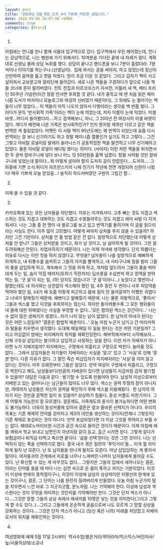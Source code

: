 ```yaml
---
layout: post
title: "2018년_5월_8일_오후_4시_7분에_저장한_글입니다."
date: 2018-05-08 16:07:00 +0900
comments: true 
categories: [diary] 
---
```

1.
아침에는 언니를 만나 함께 서울대 입구역으로 갔다. 입구역에서 우린 헤어졌는데, 언니는 강남역으로, 나는 병원에 가기 위해서다. 10여분을 기다린 끝에 내 차례가 왔다. 계획대로 선생님 몰래 상담 녹취를 했다. 상담이 끝나고 핸드폰을 보니 7분이 흘렀더라. 7분씩이나 이야기를 하는구나.(선생님이). 
집에 와서는 글을 써야지, 하고 앉았는데 정신이 산만하여 음악을 틀고 향을 피웠다. 방이 조금 더운 것 같았다. 그리고 갑자기 책이 사고 싶어져서 교보문고와 알라딘에 들어갔다. 새로 나온 책들을 구경하다가 앞으로 나올 책들 코너에 혼이 팔려버렸다. 칸트 전집과 타르코프스키 자서전, 키틀러 새 책, 베티 프리단 50주년 기념판(이건 정말 안사면 후회할 것 같다. 내가 중학교 때 맨 처음 읽은 페미니즘 도서가 버자이너 모놀로그와 여성의 신비였기 때문이다), 그 외에도 눈 돌아가는 책들이 너무 많았다... 이 책들이 아직 나오지 않아서 다행이라는 생각을 백 번쯤 했다. 그러다가 문득 '반사회적 가족'이라는 책이 눈에 띄었는데, 저자 이름이 눈에 익었다. 미셀 바렛...어디서 들어봤더라....하고 검색해보니, 아니, 그 200년 전 여성사의 미셀 바렛이었다. 게다가 예전에 나온 가족은 반사회적인가? 인지 뭔지랑 제목만 다르고 같은 책을 번역한 게 틀림없었다. 어쨋든 이 사람 책이 90년도에는 꽤 번역이 되었는데 요즘 다시 번역되는 걸 보니 신기하기도 하고 정말 페미니즘 열풍인가 싶기도 하고 그렇다... 그건 그렇고 아비탈 로넬이랑 발레리 솔라나스가 공동작업한 책을 발견하고 너무 신기해하고 있었다. 물론 아비탈 로넬이 에디팅 했다는 의미다. (사야지) 이런 저런 책들을 뒤지면서 한 두 권씩 장바구니에 넣다 보니 어느 덧 50만원을 훌쩍 넘겼다. 정말 사야될 것만 장바구니에 넣었는데 말이다...뭐 어떻게 살아야 할지 도저히 감이 안잡힌다....도저히....
그 와중에 기쁜 소식:뤼디거 자프란스키의 니체 전기가 작년에 전면 개정되어 신판이 나왔다! 매우 기쁘게 오늘 받았음...! 솔직히 하드커버였던 구판이 그립긴 함...

2.
이제 쓸 수 있을 것 같다.

3.
카카오톡에 있는 모든 남자들을 차단했다. 이유는 지겨워서다. 고추 빠는 것도 지겹고 섹스하는 것도 지겹고 대화하는 것도 지겹고 수발들어주는 것도 지겹고 애미 씨발 다 지겨워서다. 나는 그들 중 한 명이 내 블로그를 보고 있고 번역기를 돌려가며 이 글을 읽으리라는 사실도 안다. 아주 많이 고민했다. 어떻게 써야지 상처를 주지 않을 수 있을까? 하지만 그건 기만이다. 상처를 안 줄 방법 같은 건 없다. 일방적으로 차단했는데 어떻게 상처를 안 받나? 그들은 상처받을 것이고, 화가 날 것이고, 날 싫어하게 될 것이다. 그런 걸 두려워해선 안된다. 자업자득이기 때문이다.
나는 어제 저녁에 생각했다. 단지 외롭다는 이유로 다시는 이런 짓을 하지 않겠다고. 무엇을? 남자들이 나를 일방적으로 예뻐하게 하게하고, 내 뒤통수를 움켜쥐고 그들의 자지를 빨게하고, 내 사타구니에 침을 발라 그들의 좆을 삽입하게 하고, 계속해서 그 짓을 하게 하고, 개처럼 엎드려서 그들이 좆을 박아대게 두는 일, 숨이 막힐 때까지(토하기 직전까지) 딥쓰롯을 수십번씩 하고 정액을 받아먹는 일, '굿 걸'이 되는 일, (하! 당치도 않습니다! '굿 걸'이라니...) 늦었다고 몇번이나 말했는데도 내 의사와는 상관없이 섹스해야 했던 일, 4주 동안 두 번이나 사후 피임약을 먹어야 했던 일, (내가 왜 요즘 이렇게 피곤하고 몸에 힘이 안 들어갈까?) 어쨌든 귀엽다고 너네가 말해줬기 때문에. 예쁘다고 말해줬기 때문에. 나는 물론 자발적으로, '좋아서' 그들과 섹스를 했고 이것을 후회하지는 않는다. 하지만 돌이켜볼수록 그 모든 행위들이 내 몸에 대한 위해였다는 사실을 부정할 수 없다...'모든 합의된 섹스는 강간이다...' 나는 수 없이 많은 생채기가 생겼다...피가 나지 않는 날이 없었다.
한 남자의 아내가 된다는 것은 어떤 느낌일까? '결혼은 합법적 매춘이다...' 오늘 아침 누군가 남기고 간 머리카락과 털들을 치우면서 생각했다. 도대체 매일매일 이 일을 한다는 것은 어떤 기분일까? 그리고 어김없이 밤에는 피지배자의 위치를 재확인당한다. 해부학에서부터 시작해보자...신체 구조상 삽입자는 발기하고 삽입하고 사정하는 일을 한다. 이런 자가 지배자가 아니라면 누가 지배자일까? 피지배자는, 구멍에서 피흘리고 구멍으로 박힌다. 놀라울 것도 없다... 그래서 삽입자들은 자기들이 지배자라는 사실을 '알고' 있고 그 '사실'로 인해 '흥분'한다. 다른 이유가 없다. 그 말인 즉슨 피삽입자가 피지배자라는 '사실'을 이미 알고 있다는 것이다. 아주 오래전부터 그들은 알았다. 만약 여성이 구멍에서 피흘리고, 구멍으로 박힌다고 해도, 남성들보다/만큼의 지배권이 있다면 남성들이 지금처럼 감히 발기할 수 있을까? 대답은 다음과 같다 : 발기할 수 있도록 만들어야 한다. 남성적 이상으로부터 지배받고 있는 걸어다니는 남근들이 많아도 너무 많다. 섹스는 권력 투쟁의 장이 아니지만, 여태까지 남성들은 자신의 권력을 확인하기 위해 섹스를 이용해왔다. 
한 남자의 여자가 되는 것만큼 끔찍한 일이 또 있을까? 상상하기 힘들다. 동성 커플도 마찬가지다. 그게 어떻게 가능한지 잘 모르겠다. 결혼제도, 가족제도의 종식이 불가능하다면 어떤 변화도 불가능하다. 더욱이 동성커플에 있어서 결혼은 결코 올바른 선택지가 아니다. 우리의 목표는 기존 체제의 언어를 걷어차고 제3의 대안을 생산하는 것이지(언제나 그렇듯이) 기존 체제로 포섭되는 것이 아니다. 만약 포섭되었다면 더 이상 그것을 퀴어라고 부를 수는 없다. 헤테로노마티브한 시간과 공간 속으로 들어간 것이기 때문이다. 이제 아침에 애들 깨워서 학교 보내고 남편인지 아낸지랑 같이 등교, 출근 시키면 된다. 그렇게 살다가 보험금이나 퇴직금 타먹고 죽으면 끝이다. '삶을 선택'한다는 것은 그런 것이다. 나는 선택하지 않는 쪽을 선택하기로 했다.
결국 내가 겪은 일련의 '푸닥거리'들... 이게 뭘 의미하게 될지 난 모른다. 난 또 남자들을 만나게 될지도 모른다. 마냥 삽입당하는 게 좋아서 말이다. 여자들과의 관계에서 피로를 너무나 느껴버린 나머지 남자들에게 돌아갈 수도 있다. 난 확신할 수 있는 게 아무것도 없다... 그렇지만 그들의 입에서 새어나오는 결혼,이라는 단어를 들을 때 마다 나는 심연 속으로 온 몸이 푹하고 꺼지는 기분이었다. 이것이 이성애 연애의 종착점이구나, 이것이 이성애 남성의 상상력이란 지평선의 한계에 있는 것이구나, 결혼, 그 단어는 나를 완전히 질려버리게 만들었다. 오늘 아침 누군가의 털을 치우면서 느낀 바로 그 지긋지긋함, 분노처럼. 나는 기억해야 한다. 이성애 남성과 섹스한다는 것이 무엇을 의미하는 것인지를 기억해야만 한다. 그것은 단지 섹스가 아니다....그것은 망할 그들의 상상 속에서 애새끼를 10명은 낳는 것을 의미한다(그리고 그렇게 할 수도 있다..)...그리고 그들에게 온순하게 굴음으로써 나도 모르게 그 망할 상상을 강화하는 것이다....그것은 단지 섹스가 아니고 (당신 혹은 나의) 미래를 저당잡고 지배자로서의 위치를 재확인하는 것이다. 

4.
여성영화제 예매 5월 17일 2시부터 
역사수업/붉은거리/퀴어라마/믹스믹스/버진머사/늪/사물의상태/소공녀



